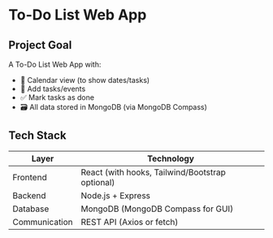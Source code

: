 # To-Do List Web App

## Project Goal
A To-Do List Web App with:
- 📅 Calendar view (to show dates/tasks)
- 📝 Add tasks/events
- ✅ Mark tasks as done
- 🗃️ All data stored in MongoDB (via MongoDB Compass)

## Tech Stack
| Layer        | Technology                |
|--------------|--------------------------|
| Frontend     | React (with hooks, Tailwind/Bootstrap optional) |
| Backend      | Node.js + Express        |
| Database     | MongoDB (MongoDB Compass for GUI) |
| Communication| REST API (Axios or fetch)|
